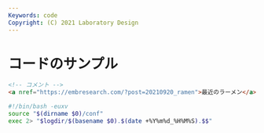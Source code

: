 ```yaml
---
Keywords: code  
Copyright: (C) 2021 Laboratory Design  
---
```


# コードのサンプル  
```html
<!-- コメント -->
<a nref="https://embresearch.com/?post=20210920_ramen">最近のラーメン</a>
```

```bash
#!/bin/bash -euxv
source "$(dirname $0)/conf"
exec 2> "$logdir/$(basename $0).$(date +%Y%m%d_%H%M%S).$$"
```

